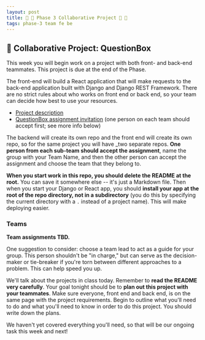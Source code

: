 ```yaml
---
layout: post
title: 🐍 🦊 Phase 3 Collaborative Project 🦊 🐍
tags: phase-3 team fe be
---
```


## 🎯 Collaborative Project: QuestionBox

This week you will begin work on a project with both front- and back-end teammates. This project is due at the end of the Phase.

The front-end will build a React application that will make requests to the back-end application built with Django and Django REST Framework. There are no strict rules about who works on front end or back end, so your team can decide how best to use your resources.

- [Project description](https://github.com/momentum-projects/group--questionbox/blob/main/README.md)
- [QuestionBox assignment invitation](https://classroom.github.com/g/3UhN_XYn) (one person on each team should accept first; see more info below)

The backend will create its own repo and the front end will create its own repo, so for the same project you will have _two separate repos. **One person from each sub-team should accept the assignment**, name the group with your Team Name, and then the other person can accept the assignment and choose the team that they belong to.

**When you start work in this repo, you should delete the README at the root.** You can save it somewhere else -- it's just a Markdown file. Then when you start your Django or React app, you should **install your app at the root of the repo directory, not in a subdirectory** (you do this by specifying the current directory with a `.` instead of a project name). This will make deploying easier.

### Teams

**Team assignments TBD.**

One suggestion to consider: choose a team lead to act as a guide for your group. This person shouldn't be "in charge," but can serve as the decision-maker or tie-breaker if you're torn between different approaches to a problem. This can help speed you up.

We'll talk about the projects in class today. Remember to **read the README very carefully**. Your goal tonight should be to **plan out this project with your teammates**. Make sure everyone, front end and back end, is on the same page with the project requirements. Begin to outline what you'll need to do and what you'll need to know in order to do this project. You should write down the plans.

We haven't yet covered everything you'll need, so that will be our ongoing task this week and next!
